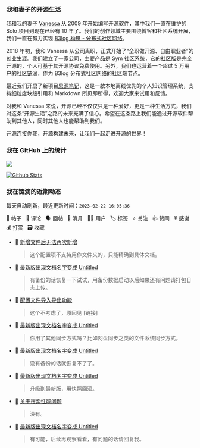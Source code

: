 ### 我和妻子的开源生活

我和我的妻子 [Vanessa](https://github.com/Vanessa219) 从 2009 年开始编写开源软件，其中我们一直在维护的 Solo 项目到现在已经有 10 年了。我们的创作领域主要围绕博客和社区系统开展，我们一直在努力实现 [B3log 构思 - 分布式社区网络](https://ld246.com/article/1546941897596)。

2018 年初，我和 Vanessa 从公司离职，正式开始了“全职做开源、自由职业者”的创业生涯。我们建立了一家公司，主要产品是 Sym 社区系统，它的[社区版](https://github.com/88250/symphony)是完全开源的，个人可基于其开源协议免费使用。另外，我们也运营着一个超过 5 万用户的社区[链滴](https://ld246.com)，作为 B3log 分布式社区网络的社区端节点。

最近我们开启了新项目[思源笔记](https://github.com/siyuan-note/siyuan)，这是一款本地离线优先的个人知识管理系统，支持细粒度块级引用和 Markdown 所见即所得，欢迎大家来试用和反馈。

对我和 Vanessa 来说，开源已经不仅仅只是一种爱好，更是一种生活方式，我们对这条“开源生活”之路的未来充满了信心。希望在这条路上我们能通过开源软件帮助到其他人，同时其他人也能帮助到我们。

开源连接你我，开源构建未来，让我们一起走进开源的世界！

### 我在 GitHub 上的统计

<a title="Hits" target="_blank" href="https://github.com/88250/88250"><img src="https://hits.b3log.org/88250/88250.svg"></a>

[![Github Stats](https://github-readme-stats.vercel.app/api?username=88250&theme=tokyonight&show_icons=true)](https://github.com/88250)

<!--events start -->

### 我在链滴的近期动态

每天自动刷新，最近更新时间：`2023-02-22 16:05:36`

📝 帖子 &nbsp; 💬 评论 &nbsp; 🗣 回帖 &nbsp; 🌙 清月 &nbsp; 👨‍💻 用户 &nbsp; 🏷️ 标签 &nbsp; ⭐️ 关注 &nbsp; 👍 赞同 &nbsp; 💗 感谢 &nbsp; 💰 打赏 &nbsp; 🗃 收藏

* 💬 [新增文件后无法再次新增](https://ld246.com/article/1677052090835/comment/1677052856492#comments)

  > 这个配置项不支持用作文件夹的，只能精确到具体文档。
* 💬 [最新版出现文档名字变成 Untitled](https://ld246.com/article/1677036587229/comment/1677048568631#comments)

  > 有备份的话恢复一下试试，用备份数据启动以后如果还有问题请打包日志上传。
* 💬 [配置文件导入导出功能](https://ld246.com/article/1677046192590/comment/1677047514643#comments)

  > 这个不考虑了，原因见 [链接]
* 💬 [最新版出现文档名字变成 Untitled](https://ld246.com/article/1677036587229/comment/1677047431078#comments)

  > 你用了其他同步方式吗？比如网盘同步之类的文件系统同步方式。
* 💬 [最新版出现文档名字变成 Untitled](https://ld246.com/article/1677036587229/comment/1677046941446#comments)

  > 没有备份的话就恢复不了了。
* 💬 [最新版出现文档名字变成 Untitled](https://ld246.com/article/1677036587229/comment/1677045403826#comments)

  > 升级到最新版，用快照回滚。
* 💬 [关于搜索性能问题](https://ld246.com/article/1670418667163/comment/1677045346367#comments)

  > 没有。
* 💬 [最新版出现文档名字变成 Untitled](https://ld246.com/article/1677036587229/comment/1677038837956#comments)

  > 有可能，后续再观察看看，有问题的话请回复我。


<!--events end -->
